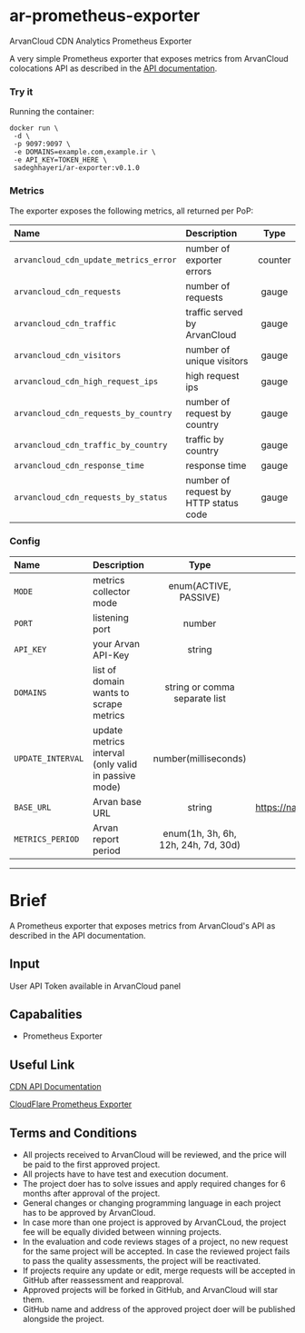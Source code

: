 # ar-prometheus-exporter
ArvanCloud CDN Analytics Prometheus Exporter

A very simple Prometheus exporter that exposes metrics from ArvanCloud colocations API as described in the [API documentation](https://www.arvancloud.com/docs/api/cdn/4.0).

 
### Try it

Running the container:
```
docker run \
 -d \
 -p 9097:9097 \
 -e DOMAINS=example.com,example.ir \
 -e API_KEY=TOKEN_HERE \
 sadeghhayeri/ar-exporter:v0.1.0
```

### Metrics
The exporter exposes the following metrics, all returned per PoP:

| Name                                 | Description                                               |  Type |
|:-------------------------------------|:----------------------------------------------------------|:-----:|
| `arvancloud_cdn_update_metrics_error`   | number of exporter errors | counter |
| `arvancloud_cdn_requests`     | number of requests  | gauge |
| `arvancloud_cdn_traffic` | traffic served by ArvanCloud                       | gauge |
| `arvancloud_cdn_visitors`        | number of unique visitors | gauge |
| `arvancloud_cdn_high_request_ips`        | high request ips                                     | gauge |
| `arvancloud_cdn_requests_by_country`    | number of request by country                                 | gauge |
| `arvancloud_cdn_traffic_by_country`      | traffic by country                      | gauge |
| `arvancloud_cdn_response_time`            | response time                     | gauge |
| `arvancloud_cdn_requests_by_status`               | number of request by HTTP status code                   | gauge |


### Config

| Name                                 | Description                                               |  Type | Default
|:-------------------------------------|:----------------------------------------------------------|:-----:|:--------:|
| `MODE` | metrics collector mode | enum(ACTIVE, PASSIVE) | PASSIVE
| `PORT` | listening port  | number | 9097
| `API_KEY` | your Arvan API-Key | string | -
| `DOMAINS` | list of domain wants to scrape metrics | string or comma separate list | -
| `UPDATE_INTERVAL` | update metrics interval (only valid in passive mode) | number(milliseconds) | 30000
| `BASE_URL` | Arvan base URL | string | https://napi.arvancloud.com/cdn/4.0
| `METRICS_PERIOD` | Arvan report period | enum(1h, 3h, 6h, 12h, 24h, 7d, 30d) | 3h

---

# Brief
A Prometheus exporter that exposes metrics from ArvanCloud's API as described in the API documentation.

## Input
User API Token available in ArvanCloud panel

## Capabalities
* Prometheus Exporter

## Useful Link
[CDN API Documentation](https://www.arvancloud.com/docs/api/cdn/4.0)

[CloudFlare Prometheus Exporter](https://github.com/wehkamp/docker-prometheus-cloudflare-exporter)


## Terms and Conditions
* All projects received to ArvanCloud will be reviewed, and the price will be paid to the first approved project.
* All projects have to have test and execution document.
* The project doer has to solve issues and apply required changes for 6 months after approval of the project.
* General changes or changing programming language in each project has to be approved by ArvanCloud.
* In case more than one project is approved by ArvanCLoud, the project fee will be equally divided between winning projects.
* In the evaluation and code reviews stages of a project, no new request for the same project will be accepted. In case the reviewed project fails to pass the quality assessments, the project will be reactivated.
* If projects require any update or edit, merge requests will be accepted in GitHub after reassessment and reapproval.
* Approved projects will be forked in GitHub, and ArvanCloud will star them.
* GitHub name and address of the approved project doer will be published alongside the project. 
